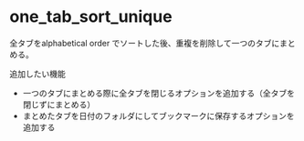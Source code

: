 # one_tab_sort_unique

全タブをalphabetical order でソートした後、重複を削除して一つのタブにまとめる。

追加したい機能

- 一つのタブにまとめる際に全タブを閉じるオプションを追加する（全タブを閉じずにまとめる）
- まとめたタブを日付のフォルダにしてブックマークに保存するオプションを追加する

